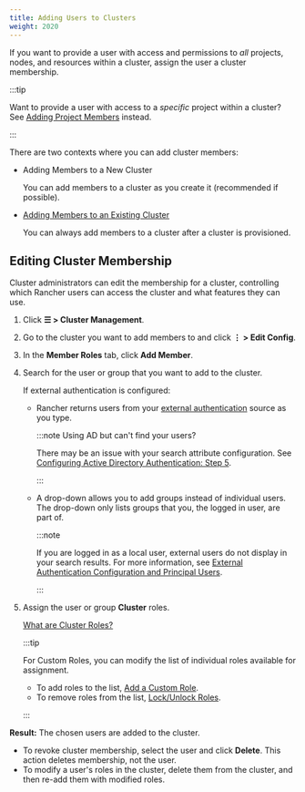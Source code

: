 ```yaml
---
title: Adding Users to Clusters
weight: 2020
---
```


If you want to provide a user with access and permissions to _all_ projects, nodes, and resources within a cluster, assign the user a cluster membership.

:::tip

Want to provide a user with access to a _specific_ project within a cluster? See [Adding Project Members](../../manage-projects/add-users-to-projects.md) instead.

:::

There are two contexts where you can add cluster members:

- Adding Members to a New Cluster

    You can add members to a cluster as you create it (recommended if possible).

- [Adding Members to an Existing Cluster](#editing-cluster-membership)

    You can always add members to a cluster after a cluster is provisioned.

## Editing Cluster Membership

Cluster administrators can edit the membership for a cluster, controlling which Rancher users can access the cluster and what features they can use.

1. Click **☰ > Cluster Management**.
1. Go to the cluster you want to add members to and click **⋮ > Edit Config**.
1. In the **Member Roles** tab, click **Add Member**.
1. Search for the user or group that you want to add to the cluster.

 	If external authentication is configured:

	-  Rancher returns users from your [external authentication](../../../../pages-for-subheaders/about-authentication.md) source as you type.

		:::note Using AD but can't find your users?

		There may be an issue with your search attribute configuration. See [Configuring Active Directory Authentication: Step 5](../../authentication-permissions-and-global-configuration/about-authentication/authentication-config/configure-active-directory.md).

		:::

	- A drop-down allows you to add groups instead of individual users. The drop-down only lists groups that you, the logged in user, are part of.

		:::note

		If you are logged in as a local user, external users do not display in your search results. For more information, see [External Authentication Configuration and Principal Users](../../../../pages-for-subheaders/about-authentication.md#external-authentication-configuration-and-principal-users).

		:::

1. Assign the user or group **Cluster** roles.

	[What are Cluster Roles?](../../authentication-permissions-and-global-configuration/manage-role-based-access-control-rbac/cluster-and-project-roles.md)

	:::tip

	For Custom Roles, you can modify the list of individual roles available for assignment.

	- To add roles to the list, [Add a Custom Role](../../authentication-permissions-and-global-configuration/manage-role-based-access-control-rbac/custom-roles.md).
	- To remove roles from the list, [Lock/Unlock Roles](../../authentication-permissions-and-global-configuration/manage-role-based-access-control-rbac/locked-roles.md).

	:::

**Result:** The chosen users are added to the cluster.

- To revoke cluster membership, select the user and click **Delete**. This action deletes membership, not the user.
- To modify a user's roles in the cluster, delete them from the cluster, and then re-add them with modified roles.
